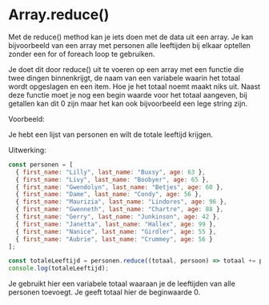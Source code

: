 # Array.reduce()

Met de reduce() method kan je iets doen met de data uit een array. Je kan bijvoorbeeld van een array met personen alle leeftijden bij elkaar optellen zonder een for of foreach loop te gebruiken.

Je doet dit door reduce() uit te voeren op een array met een functie die twee dingen binnenkrijgt, de naam van een variabele waarin het totaal wordt opgeslagen en een item. Hoe je het totaal noemt maakt niks uit. Naast deze functie moet je nog een begin waarde voor het totaal aangeven, bij getallen kan dit 0 zijn maar het kan ook bijvoorbeeld een lege string zijn.

Voorbeeld:

Je hebt een lijst van personen en wilt de totale leeftijd krijgen.

Uitwerking:

```javascript
const personen = [
  { first_name: "Lilly", last_name: "Buxsy", age: 63 },
  { first_name: "Livy", last_name: "Boobyer", age: 65 },
  { first_name: "Gwendolyn", last_name: "Betjes", age: 60 },
  { first_name: "Dame", last_name: "Condy", age: 56 },
  { first_name: "Maurizia", last_name: "Lindores", age: 96 },
  { first_name: "Gwenneth", last_name: "Chartre", age: 88 },
  { first_name: "Gerry", last_name: "Junkinson", age: 42 },
  { first_name: "Janetta", last_name: "Hallex", age: 99 },
  { first_name: "Nanice", last_name: "Girdler", age: 55 },
  { first_name: "Aubrie", last_name: "Crummey", age: 56 }
];

const totaleLeeftijd = personen.reduce((totaal, persoon) => totaal += persoon.age, 0);
console.log(totaleLeeftijd);
```

Je gebruikt hier een variabele totaal waaraan je de leeftijden van alle personen toevoegt. Je geeft totaal hier de beginwaarde 0.